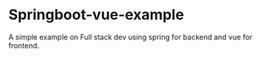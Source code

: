 # Springboot-vue-example
A simple example on Full stack dev using spring for backend and vue for frontend.

